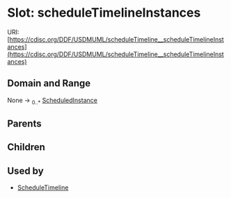 
# Slot: scheduleTimelineInstances




URI: [https://cdisc.org/DDF/USDMUML/scheduleTimeline__scheduleTimelineInstances](https://cdisc.org/DDF/USDMUML/scheduleTimeline__scheduleTimelineInstances)


## Domain and Range

None &#8594;  <sub>0..\*</sub> [ScheduledInstance](ScheduledInstance.md)

## Parents


## Children


## Used by

 * [ScheduleTimeline](ScheduleTimeline.md)
